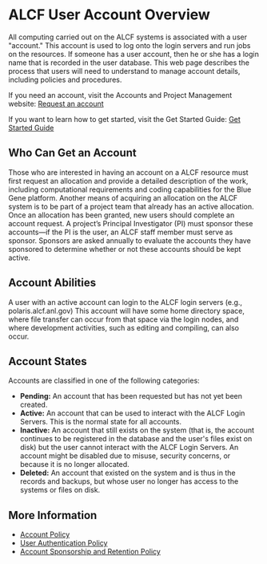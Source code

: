 # ALCF User Account Overview

All computing carried out on the ALCF systems is associated with a user "account." This account is used to log onto the login servers and run jobs on the resources. If someone has a user account, then he or she has a login name that is recorded in the user database. This web page describes the process that users will need to understand to manage account details, including policies and procedures.

If you need an account, visit the Accounts and Project Management website: [Request an account](https://accounts.alcf.anl.gov/#!/accountRequest)

If you want to learn how to get started, visit the Get Started Guide: [Get Started Guide](https://www.alcf.anl.gov/support-center/get-started)

## Who Can Get an Account
Those who are interested in having an account on a ALCF resource must first request an allocation and provide a detailed description of the work, including computational requirements and coding capabilities for the Blue Gene platform. Another means of acquiring an allocation on the ALCF system is to be part of a project team that already has an active allocation. Once an allocation has been granted, new users should complete an account request. A project’s Principal Investigator (PI) must sponsor these accounts—if the PI is the user, an ALCF staff member must serve as sponsor. Sponsors are asked annually to evaluate the accounts they have sponsored to determine whether or not these accounts should be kept active.

## Account Abilities
A user with an active account can login to the ALCF login servers (e.g., polaris.alcf.anl.gov) This account will have some home directory space, where file transfer can occur from that space via the login nodes, and where development activities, such as editing and compiling, can also occur.

## Account States
Accounts are classified in one of the following categories:

- **Pending:** An account that has been requested but has not yet been created.
- **Active:** An account that can be used to interact with the ALCF Login Servers. This is the normal state for all accounts.
- **Inactive:** An account that still exists on the system (that is, the account continues to be registered in the database and the user's files exist on disk) but the user cannot interact with the ALCF Login Servers. An account might be disabled due to misuse, security concerns, or because it is no longer allocated.
- **Deleted:** An account that existed on the system and is thus in the records and backups, but whose user no longer has access to the systems or files on disk.

## More Information
- [Account Policy](../../policies/accounts/accounts-policy.md)
- [User Authentication Policy](../../policies/accounts/user-authentication-policy.md)
- [Account Sponsorship and Retention Policy](../../policies/accounts/account-sponsorship-retention-policy.md)
